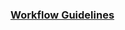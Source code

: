 ### [Workflow Guidelines](https://github.com/Our-Company-Ltd/our-workflow/wiki/0.-Workflow-Guidelines)

